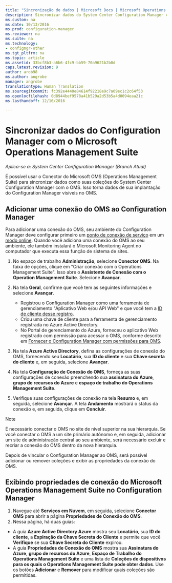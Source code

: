 ```yaml
---
title: "Sincronização de dados | Microsoft Docs | Microsoft Operations Management Suite "
description: Sincronizar dados do System Center Configuration Manager com o Microsoft Operations Management Suite.
ms.custom: na
ms.date: 10/13/2016
ms.prod: configuration-manager
ms.reviewer: na
ms.suite: na
ms.technology:
- configmgr-other
ms.tgt_pltfrm: na
ms.topic: article
ms.assetid: 33bcf8b3-a6b6-4fc9-bb59-70a9621b2b0d
caps.latest.revision: 9
author: arob98
ms.author: angrobe
manager: angrobe
translationtype: Human Translation
ms.sourcegitcommit: fc392e4440e84614f92218e9c7a09ec1c2c64f53
ms.openlocfilehash: 0d8944bef9578a41b529a2d53b5a4d0094eaa21c
ms.lasthandoff: 12/16/2016

---
```

# <a name="sync-data-from-configuration-manager-to-the-microsoft-operations-management-suite"></a>Sincronizar dados do Configuration Manager com o Microsoft Operations Management Suite

*Aplica-se a: System Center Configuration Manager (Branch Atual)*

É possível usar o Conector do Microsoft OMS (Operations Management Suite) para sincronizar dados como suas coleções do System Center Configuration Manager com o OMS. Isso torna dados de sua implantação do Configuration Manager visíveis no OMS.

## <a name="add-an-oms-connection-to-configuration-manager"></a>Adicionar uma conexão do OMS ao Configuration Manager

Para adicionar uma conexão do OMS, seu ambiente do Configuration Manager deve configurar primeiro um [ponto de conexão de serviço](../../../core/servers/deploy/configure/about-the-service-connection-point.md) em um [modo online](https://azure.microsoft.com/en-us/documentation/articles/resource-group-create-service-principal-portal/). Quando você adiciona uma conexão do OMS ao seu ambiente, ele também instalará o Microsoft Monitoring Agent no computador que executa essa função de sistema de sites.
1.  No espaço de trabalho **Administração**, selecione **Conector OMS**. Na faixa de opções, clique em "Criar conexão com o Operations Management Suite". Isso abre o **Assistente de Conexão com o Operation Management Suite**. Selecione **Avançar**.
2.  Na tela **Geral**, confirme que você tem as seguintes informações e selecione **Avançar**.

    * Registrou o Configuration Manager como uma ferramenta de gerenciamento "Aplicativo Web e/ou API Web" e que você tem a [ID de cliente desse registro](https://azure.microsoft.com/documentation/articles/active-directory-integrating-applications/).
    * Criou uma chave de cliente para a ferramenta de gerenciamento registrada no Azure Active Directory.
    * No Portal de gerenciamento do Azure, forneceu o aplicativo Web registrado com permissão para acessar o OMS, conforme descrito em [Fornecer o Configuration Manager com permissões para OMS](https://azure.microsoft.com/en-us/documentation/articles/log-analytics-sccm/#provide-configuration-manager-with-permissions-to-oms).

3.  Na tela **Azure Active Directory**, defina as configurações de conexão do OMS, fornecendo seu **Locatário**, sua **ID do cliente** e sua **Chave secreta do cliente** e, em seguida, selecione **Avançar**.
4.  Na tela **Configuração de Conexão do OMS**, forneça as suas configurações de conexão preenchendo sua **assinatura do Azure**, **grupo de recursos do Azure** e **espaço de trabalho do Operations Management Suite**.
5.  Verifique suas configurações de conexão na tela **Resumo** e, em seguida, selecione **Avançar**. A tela **Andamento** mostrará o status da conexão e, em seguida, clique em **Concluir**.

> [!NOTE]
> É necessário conectar o OMS no site de nível superior na sua hierarquia. Se você conectar o OMS a um site primário autônomo e, em seguida, adicionar um site de administração central ao seu ambiente, será necessário excluir e recriar a conexão do OMS dentro da nova hierarquia.

Depois de vincular o Configuration Manager ao OMS, será possível adicionar ou remover coleções e exibir as propriedades da conexão do OMS.

## <a name="viewing-microsoft-operations-management-suite-connection-properties-in-configuration-manager"></a>Exibindo propriedades de conexão do Microsoft Operations Management Suite no Configuration Manager

1.  Navegue até **Serviços em Nuvem**, em seguida, selecione **Conector OMS** para abrir a página **Propriedades de Conexão do OMS**.
2.  Nessa página, há duas guias:
  * A guia **Azure Active Directory Azure** mostra seu **Locatário**, sua **ID do cliente**, a **Expiração da Chave Secreta do Cliente** e permite que você **Verifique** se sua **Chave Secreta do Cliente** expirou.
  * A guia **Propriedades de Conexão do OMS** mostra sua **Assinatura do Azure**, **grupo de recursos do Azure**, **Espaço de Trabalho do Operations Management Suite** e uma lista de **Coleções de dispositivos para os quais o Operations Management Suite pode obter dados**. Use os botões **Adicionar** e **Remover** para modificar quais coleções são permitidas.

